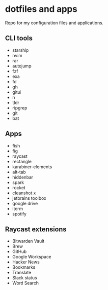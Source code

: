 # dotfiles and apps

Repo for my configuration files and applications.

## CLI tools

* starship
* nvim
* rar
* autojump
* fzf
* exa
* fd
* gh
* gitui
* n
* tldr
* ripgrep
* git
* bat

## Apps

* fish
* fig
* raycast
* rectangle
* karabiner-elements
* alt-tab
* hiddenbar
* spark
* rocket
* cleanshot x
* jetbrains toolbox
* google drive
* iterm
* spotify

## Raycast extensions

* Bitwarden Vault
* Brew
* GitHub
* Google Workspace
* Hacker News 
* Bookmarks
* Translate
* Slack status
* Word Search
